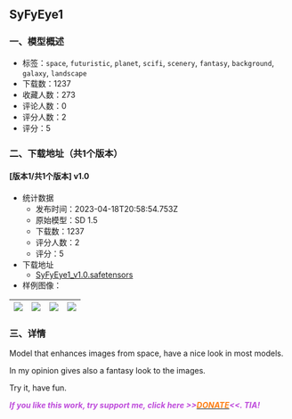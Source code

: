 ## SyFyEye1
### 一、模型概述

- 标签：`space`, `futuristic`, `planet`, `scifi`, `scenery`, `fantasy`, `background`, `galaxy`, `landscape`
- 下载数：1237
- 收藏人数：273
- 评论人数：0
- 评分人数：2
- 评分：5

### 二、下载地址（共1个版本）

#### [版本1/共1个版本] v1.0

- 统计数据
  - 发布时间：2023-04-18T20:58:54.753Z
  - 原始模型：SD 1.5
  - 下载数：1237
  - 评分人数：2
  - 评分：5
- 下载地址
  - [SyFyEye1_v1.0.safetensors](https://civitai.com/api/download/models/49302)
- 样例图像：

| <img src="https://image.civitai.com/xG1nkqKTMzGDvpLrqFT7WA/9ca9388a-6ffc-4db8-5880-ae2ddb956900/width=450/530274.jpeg" /> | <img src="https://image.civitai.com/xG1nkqKTMzGDvpLrqFT7WA/19ca5923-f20c-473e-7cc5-215bd93eb700/width=450/530275.jpeg" /> | <img src="https://image.civitai.com/xG1nkqKTMzGDvpLrqFT7WA/f7b5e441-1588-4e03-c67f-d6e703a95a00/width=450/530267.jpeg" /> | <img src="https://image.civitai.com/xG1nkqKTMzGDvpLrqFT7WA/41e9d53e-b0c0-4064-819a-92811819b800/width=450/530268.jpeg" /> |
| ---- | ---- | ---- | ---- |


### 三、详情
<p>Model that enhances images from space, have a nice look in most models.</p><p>In my opinion gives also a fantasy look to the images.</p><p>Try it, have fun.</p><p><strong><em><span style="color:rgb(190, 75, 219)">If you like this work, try support me, click here &gt;&gt;</span></em></strong><a target="_blank" rel="ugc" href="https://www.paypal.com/donate/?hosted_button_id=6WME6V5YAG7NS"><strong><em><span style="color:rgb(253, 126, 20)">DONATE</span></em></strong></a><strong><em><span style="color:rgb(190, 75, 219)">&lt;&lt;. TIA!</span></em></strong></p>